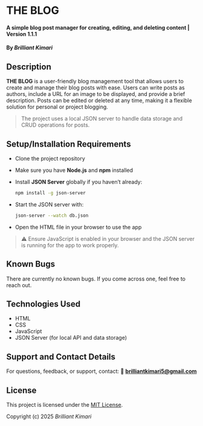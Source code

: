 # THE BLOG

#### A simple blog post manager for creating, editing, and deleting content | Version 1.1.1

#### By *Brilliant Kimari*

## Description

**THE BLOG** is a user-friendly blog management tool that allows users to create and manage their blog posts with ease. Users can write posts as authors, include a URL for an image to be displayed, and provide a brief description. Posts can be edited or deleted at any time, making it a flexible solution for personal or project blogging.

> The project uses a local JSON server to handle data storage and CRUD operations for posts.

## Setup/Installation Requirements

* Clone the project repository
* Make sure you have **Node.js** and **npm** installed
* Install **JSON Server** globally if you haven’t already:

  ```bash
  npm install -g json-server
  ```
* Start the JSON server with:

  ```bash
  json-server --watch db.json
  ```
* Open the HTML file in your browser to use the app

> ⚠️ Ensure JavaScript is enabled in your browser and the JSON server is running for the app to work properly.

## Known Bugs

There are currently no known bugs. If you come across one, feel free to reach out.

## Technologies Used

* HTML
* CSS
* JavaScript
* JSON Server (for local API and data storage)

## Support and Contact Details

For questions, feedback, or support, contact:
📧 **[brilliantkimari5@gmail.com](mailto:brilliantkimari5@gmail.com)**

## License

This project is licensed under the [MIT License](https://opensource.org/licenses/MIT).

Copyright (c) 2025
*Brilliant Kimari*
